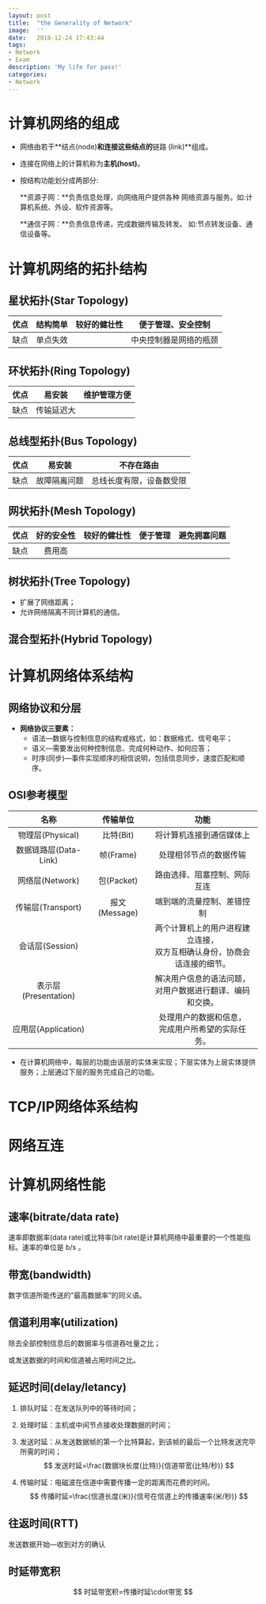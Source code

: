 ```yaml
---
layout:	post
title:	"the Generality of Network"
image:	''
date:	2018-12-24 17:43:44
tags:	
- Network
- Exam
description: 'My life for pass!'
categories:
- Network
---
```


<script type="text/javascript" src="../MathJax/MathJax.js?config=default"></script>

# 计算机网络的组成

* 网络由若干**结点(node)**和连接这些结点的**链路 (link)**组成。 

* 连接在网络上的计算机称为**主机(host)**。

* 按结构功能划分成两部分: 

  **资源子网：**负责信息处理，向网络用户提供各种 网络资源与服务。如:计算机系统、外设、软件资源等。

  **通信子网：**负责信息传递，完成数据传输及转发。 如:节点转发设备、通信设备等。

# 计算机网络的拓扑结构

## 星状拓扑(Star Topology)

| 优点 | 结构简单 | 较好的健壮性 |   便于管理、安全控制   |
| :--: | :------: | :----------: | :--------------------: |
| 缺点 | 单点失效 |              | 中央控制器是网络的瓶颈 |

## 环状拓扑(Ring Topology)

| 优点 |   易安装   | 维护管理方便 |
| :--: | :--------: | :----------: |
| 缺点 | 传输延迟大 |              |

## 总线型拓扑(Bus Topology)

| 优点 |    易安装    |        不存在路由        |
| :--: | :----------: | :----------------------: |
| 缺点 | 故障隔离问题 | 总线长度有限，设备数受限 |

## 网状拓扑(Mesh Topology)

| 优点 | 好的安全性 | 较好的健壮性 | 便于管理 | 避免拥塞问题 |
| :--: | :--------: | :----------: | :------: | :----------: |
| 缺点 |   费用高   |              |          |              |

## 树状拓扑(Tree Topology)

- 扩展了网络距离；
- 允许网络隔离不同计算机的通信。

## 混合型拓扑(Hybrid Topology)

# 计算机网络体系结构

## 网络协议和分层

* **网络协议三要素：**
  - 语法—数据与控制信息的结构或格式，如：数据格式、信号电平；
  - 语义—需要发出何种控制信息、完成何种动作、如何应答；
  - 时序(同步)—事件实现顺序的相信说明，包括信息同步，速度匹配和顺序。 

## OSI参考模型

|         名称          |   传输单位    |                             功能                             |
| :-------------------: | :-----------: | :----------------------------------------------------------: |
|   物理层(Physical)    |   比特(Bit)   |                   将计算机连接到通信媒体上                   |
| 数据链路层(Data-Link) |   帧(Frame)   |                    处理相邻节点的数据传输                    |
|    网络层(Network)    |  包(Packet)   |                 路由选择、阻塞控制、网际互连                 |
|   传输层(Transport)   | 报文(Message) |                  端到端的流量控制、差错控制                  |
|    会话层(Session)    |               | 两个计算机上的用户进程建立连接，<br/>双方互相确认身份，协商会话连接的细节。 |
| 表示层(Presentation)  |               | 解决用户信息的语法问题，<br/>对用户数据进行翻译、编码和交换。 |
|  应用层(Application)  |               |    处理用户的数据和信息，<br/>完成用户所希望的实际任务。     |

* 在计算机网络中，每层的功能由该层的实体来实现；下层实体为上层实体提供服务；上层通过下层的服务完成自己的功能。 

# TCP/IP网络体系结构

# 网络互连

# 计算机网络性能

## 速率(bitrate/data rate)

速率即数据率(data rate)或比特率(bit rate)是计算机网络中最重要的一个性能指标。速率的单位是 b/s 。

## 带宽(bandwidth)

数字信道所能传送的“最高数据率”的同义语。

## 信道利用率(utilization)

除去全部控制信息后的数据率与信道吞吐量之比；

或发送数据的时间和信道被占用时间之比。 

## 延迟时间(delay/letancy)

1. 排队时延：在发送队列中的等待时间；

2. 处理时延：主机或中间节点接收处理数据的时间；

3. 发送时延：从发送数据帧的第一个比特算起，到该帧的最后一个比特发送完毕所需的时间；
   $$
   发送时延=\frac{数据块长度(比特)}{信道带宽(比特/秒)}
   $$

4. 传输时延：电磁波在信道中需要传播一定的距离而花费的时间。
   $$
   传播时延=\frac{信道长度(米)}{信号在信道上的传播速率(米/秒)}
   $$





## 往返时间(RTT) 

发送数据开始—收到对方的确认

## 时延带宽积

$$
时延带宽积=传播时延\cdot带宽
$$



